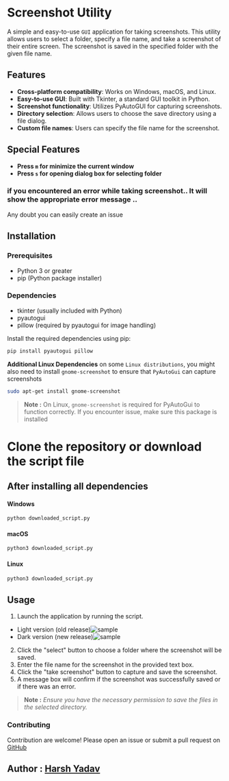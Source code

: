 # Screenshot Utility

A simple and easy-to-use `GUI` application for taking screenshots. This utility allows users to select a folder, specify a file name, and take a screenshot of their entire screen. The screenshot is saved in the specified folder with the given file name.

## Features

- __Cross-platform compatibility__: Works on Windows, macOS, and Linux.
- __Easy-to-use GUI__: Built with Tkinter, a standard GUI toolkit in Python.
- __Screenshot functionality__: Utilizes PyAutoGUI for capturing screenshots.
- __Directory selection__: Allows users to choose the save directory using a file dialog.
- __Custom file names__: Users can specify the file name for the screenshot.

## Special Features
- **Press `m` for minimize the current window**
- **Press `s` for opening dialog box for selecting folder**

### if you encountered an error while taking screenshot.. It will show the appropriate error message ..
Any doubt you can easily create an issue

## Installation

### Prerequisites

- Python 3 or greater
- pip (Python package installer)

### Dependencies

- tkinter (usually included with Python)
- pyautogui
- pillow (required by pyautogui for image handling)

Install the required dependencies using pip:

```sh
pip install pyautogui pillow
```
__Additional Linux Dependencies__
on some `Linux distributions`, you might also need to install `gnome-screenshot` to ensure that `PyAutoGui` can capture screenshots
```sh
sudo apt-get install gnome-screenshot
```
>**Note :** On Linux, `gnome-screenshot` is required for PyAutoGui to function correctly. If you encounter issue, make sure this package is installed
# Clone the repository or download the script file
## After installing all dependencies
#### Windows
```sh
python downloaded_script.py
```
#### macOS
```sh
python3 downloaded_script.py
```
#### Linux
```sh
python3 downloaded_script.py
```
## Usage 
1. Launch the application by running the script.
  - Light version (old release)![sample](https://github.com/HarshYadav152/screen-shot-utility/blob/main/sample-image.png?raw=true)
  - Dark version (new release)![sample](https://github.com/HarshYadav152/screen-shot-utility/blob/main/ss-dark-mode.png?raw=true)
2. Click the "select" button to choose a folder where the screenshot will be saved.
3. Enter the file name for the screenshot in the provided text box.
4. Click the "take screenshot" button to capture and save the screenshot.
5. A message box will confirm if the screenshot was successfully saved or if there was an error.

>**Note :** *Ensure you have the necessary permission to save the files in the selected directory.*

### Contributing
Contribution are welcome! Please open an issue or submit a pull request on [GitHub](https://github.com/HarshYadav152/screen-shot-utility)

## Author : [Harsh Yadav](https://github.com/HarshYadav152)
